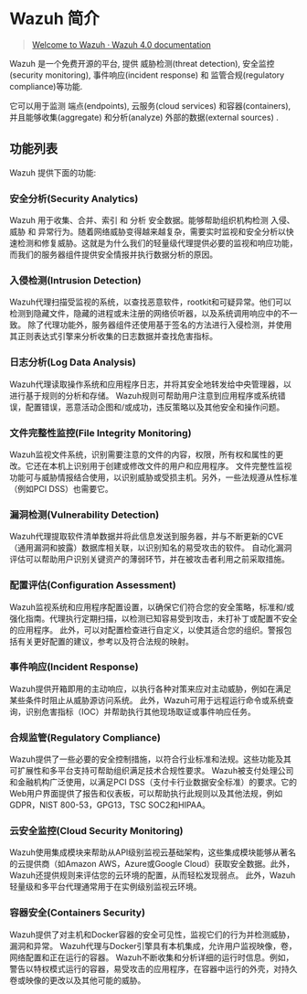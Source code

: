 # Wazuh 简介

> [Welcome to Wazuh · Wazuh 4.0 documentation](https://documentation.wazuh.com/4.0/index.html)

Wazuh 是一个免费开源的平台, 提供 威胁检测(threat detection), 安全监控(security monitoring), 事件响应(incident response) 和 监管合规(regulatory compliance)等功能. 

它可以用于监测 端点(endpoints), 云服务(cloud services) 和容器(containers), 并且能够收集(aggregate) 和分析(analyze) 外部的数据(external sources) . 

## 功能列表

Wazuh 提供下面的功能:

### 安全分析(Security Analytics)

Wazuh 用于收集、合并、索引 和 分析 安全数据。能够帮助组织机构检测 入侵、威胁 和 异常行为。随着网络威胁变得越来越复杂，需要实时监视和安全分析以快速检测和修复威胁。这就是为什么我们的轻量级代理提供必要的监视和响应功能，而我们的服务器组件提供安全情报并执行数据分析的原因。

### 入侵检测(Intrusion Detection)

Wazuh代理扫描受监视的系统，以查找恶意软件，rootkit和可疑异常。他们可以检测到隐藏文件，隐藏的进程或未注册的网络侦听器，以及系统调用响应中的不一致。 除了代理功能外，服务器组件还使用基于签名的方法进行入侵检测，并使用其正则表达式引擎来分析收集的日志数据并查找危害指标。

### 日志分析(Log Data Analysis)

Wazuh代理读取操作系统和应用程序日志，并将其安全地转发给中央管理器，以进行基于规则的分析和存储。 Wazuh规则可帮助用户注意到应用程序或系统错误，配置错误，恶意活动企图和/或成功，违反策略以及其他安全和操作问题。

### 文件完整性监控(File Integrity Monitoring)

Wazuh监视文件系统，识别需要注意的文件的内容，权限，所有权和属性的更改。它还在本机上识别用于创建或修改文件的用户和应用程序。 文件完整性监视功能可与威胁情报结合使用，以识别威胁或受损主机。另外，一些法规遵从性标准（例如PCI DSS）也需要它。

### 漏洞检测(Vulnerability Detection)

Wazuh代理提取软件清单数据并将此信息发送到服务器，并与不断更新的CVE（通用漏洞和披露）数据库相关联，以识别知名的易受攻击的软件。 自动化漏洞评估可以帮助用户识别关键资产的薄弱环节，并在被攻击者利用之前采取措施。

### 配置评估(Configuration Assessment)

Wazuh监视系统和应用程序配置设置，以确保它们符合您的安全策略，标准和/或强化指南。代理执行定期扫描，以检测已知容易受到攻击，未打补丁或配置不安全的应用程序。 此外，可以对配置检查进行自定义，以使其适合您的组织。警报包括有关更好配置的建议，参考以及符合法规的映射。

### 事件响应(Incident Response)

Wazuh提供开箱即用的主动响应，以执行各种对策来应对主动威胁，例如在满足某些条件时阻止从威胁源访问系统。 此外，Wazuh可用于远程运行命令或系统查询，识别危害指标（IOC）并帮助执行其他现场取证或事件响应任务。

### 合规监管(Regulatory Compliance)

Wazuh提供了一些必要的安全控制措施，以符合行业标准和法规。这些功能及其可扩展性和多平台支持可帮助组织满足技术合规性要求。 Wazuh被支付处理公司和金融机构广泛使用，以满足PCI DSS（支付卡行业数据安全标准）的要求。它的Web用户界面提供了报告和仪表板，可以帮助执行此规则以及其他法规，例如GDPR，NIST 800-53，GPG13，TSC SOC2和HIPAA。

### 云安全监控(Cloud Security Monitoring)

Wazuh使用集成模块来帮助从API级别监视云基础架构，这些集成模块能够从著名的云提供商（如Amazon AWS，Azure或Google Cloud）获取安全数据。此外，Wazuh还提供规则来评估您的云环境的配置，从而轻松发现弱点。 此外，Wazuh轻量级和多平台代理通常用于在实例级别监视云环境。

### 容器安全(Containers Security)

Wazuh提供了对主机和Docker容器的安全可见性，监视它们的行为并检测威胁，漏洞和异常。 Wazuh代理与Docker引擎具有本机集成，允许用户监视映像，卷，网络配置和正在运行的容器。 Wazuh不断收集和分析详细的运行时信息。例如，警告以特权模式运行的容器，易受攻击的应用程序，在容器中运行的外壳，对持久卷或映像的更改以及其他可能的威胁。

